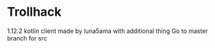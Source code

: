 # Trollhack
1.12.2 kotlin client made by luna5ama with additional thing
Go to master branch for src
